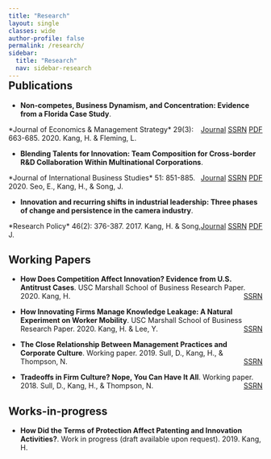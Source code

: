 ```yaml
---
title: "Research"
layout: single
classes: wide
author-profile: false
permalink: /research/
sidebar:
  title: "Research"
  nav: sidebar-research
---
```

<div style="margin-top:-30px;"></div>

## Publications

+ **Non-competes, Business Dynamism, and Concentration: Evidence from a Florida Case Study**.
<span style="float:right">
  <a href="http://dx.doi.org/10.1111/jems.12349" class="btn btn--warning btn--small">Journal</a>
  <a href="https://papers.ssrn.com/sol3/papers.cfm?abstract_id=3172477" class="btn btn--info btn--small">SSRN</a>
  <a href="http://dx.doi.org/10.1111/jems.12349" class="btn btn--danger btn--small">PDF</a>
</span>
*Journal of Economics & Management Strategy* 29(3): 663-685. 2020. Kang, H. & Fleming, L. 
    
+ **Blending Talents for Innovation: Team Composition for Cross-border R&D Collaboration Within Multinational Corporations**.
<span style="float:right">
  <a href="https://doi.org/10.1057/s41267-020-00331-z" class="btn btn--warning btn--small">Journal</a>
  <a href="https://papers.ssrn.com/sol3/papers.cfm?abstract_id=3575878" class="btn btn--info btn--small">SSRN</a>
  <a href="http://dx.doi.org/10.1111/jems.12349" class="btn btn--danger btn--small">PDF</a>
</span>
*Journal of International Business Studies* 51: 851-885. 2020. Seo, E., Kang, H., & Song, J.

+ **Innovation and recurring shifts in industrial leadership: Three phases of change and persistence in the camera industry**.
<span style="float:right">
  <a href="https://www.sciencedirect.com/science/article/pii/S004873331630138X" class="btn btn--warning btn--small">Journal</a>
  <a href="https://papers.ssrn.com/sol3/papers.cfm?abstract_id=3172481" class="btn btn--info btn--small">SSRN</a>
  <a href="http://dx.doi.org/10.1111/jems.12349" class="btn btn--danger btn--small">PDF</a>
</span>
*Research Policy* 46(2): 376-387. 2017. Kang, H. & Song, J.
 
## Working Papers

+ **How Does Competition Affect Innovation? Evidence from U.S. Antitrust Cases**.  USC Marshall School of Business Research Paper. 2020. Kang, H.<span style="float:right"><a href="https://papers.ssrn.com/sol3/papers.cfm?abstract_id=3516974" class="btn btn--info btn--small">SSRN</a></span>

+ **How Innovating Firms Manage Knowledge Leakage: A Natural Experiment on Worker Mobility**. USC Marshall School of Business Research Paper. 2020. Kang, H. & Lee, Y.<span style="float:right"><a href="https://papers.ssrn.com/sol3/papers.cfm?abstract_id=3171829" class="btn btn--info btn--small">SSRN</a></span>

+ **The Close Relationship Between Management Practices and Corporate Culture**. Working paper. 2019. Sull, D., Kang, H., & Thompson, N.<span style="float:right"><a href="https://papers.ssrn.com/sol3/papers.cfm?abstract_id=3462116" class="btn btn--info btn--small">SSRN</a></span>

+ **Tradeoffs in Firm Culture? Nope, You Can Have It All**. Working paper. 2018. Sull, D., Kang, H., & Thompson, N.<span style="float:right"><a href="https://papers.ssrn.com/sol3/papers.cfm?abstract_id=3228167" class="btn btn--info btn--small">SSRN</a></span>

## Works-in-progress

+ **How Did the Terms of Protection Affect Patenting and Innovation Activities?**.  Work in progress (draft available upon request). 2019. Kang, H.
